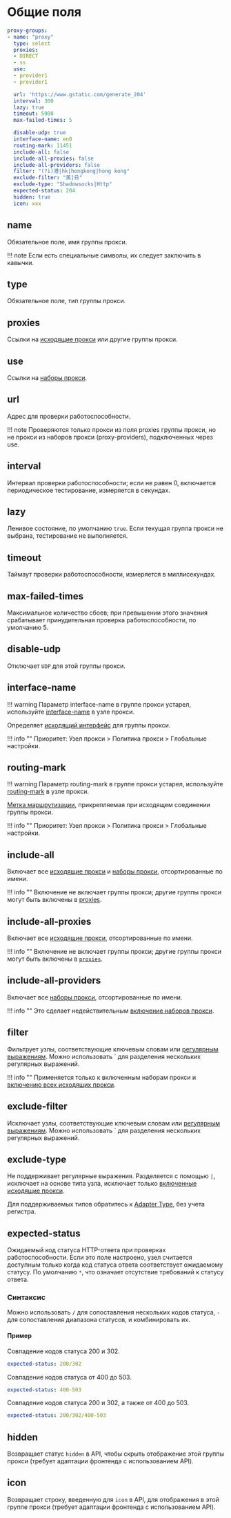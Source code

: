 # Общие поля

```{.yaml linenums="1"}
proxy-groups:
- name: "proxy"
  type: select
  proxies:
  - DIRECT
  - ss
  use:
  - provider1
  - provider1

  url: 'https://www.gstatic.com/generate_204'
  interval: 300
  lazy: true
  timeout: 5000
  max-failed-times: 5

  disable-udp: true
  interface-name: en0
  routing-mark: 11451
  include-all: false
  include-all-proxies: false
  include-all-providers: false
  filter: "(?i)港|hk|hongkong|hong kong"
  exclude-filter: "美|日"
  exclude-type: "Shadowsocks|Http"
  expected-status: 204
  hidden: true
  icon: xxx
```

## name

Обязательное поле, имя группы прокси.

!!! note
    Если есть специальные символы, их следует заключить в кавычки.

## type

Обязательное поле, тип группы прокси.

## proxies

Ссылки на [исходящие прокси](../proxies/index.md) или другие группы прокси.

## use

Ссылки на [наборы прокси](../proxy-providers/index.md).

## url

Адрес для проверки работоспособности.

!!! note
    Проверяются только прокси из поля proxies группы прокси, но не прокси из наборов прокси (proxy-providers), подключенных через use.

## interval

Интервал проверки работоспособности; если не равен 0, включается периодическое тестирование, измеряется в секундах.

## lazy

Ленивое состояние, по умолчанию `true`. Если текущая группа прокси не выбрана, тестирование не выполняется.

## timeout

Таймаут проверки работоспособности, измеряется в миллисекундах.

## max-failed-times

Максимальное количество сбоев; при превышении этого значения срабатывает принудительная проверка работоспособности, по умолчанию 5.

## disable-udp

Отключает `UDP` для этой группы прокси.

## interface-name

!!! warning
    Параметр interface-name в группе прокси устарел, используйте [interface-name](../proxies/index.md#interface-name) в узле прокси.

Определяет [исходящий интерфейс](../general.md#outbound-interface) для группы прокси.

!!! info ""
    Приоритет: Узел прокси > Политика прокси > Глобальные настройки.

## routing-mark

!!! warning
    Параметр routing-mark в группе прокси устарел, используйте [routing-mark](../proxies/index.md#routing-mark) в узле прокси.

[Метка маршрутизации](../general.md#routing-mark), прикрепляемая при исходящем соединении группы прокси.

!!! info ""
    Приоритет: Узел прокси > Политика прокси > Глобальные настройки.

## include-all

Включает все [исходящие прокси](../proxies/index.md) и [наборы прокси](../proxy-providers/index.md), отсортированные по имени.

!!! info ""
    Включение не включает группы прокси; другие группы прокси могут быть включены в [proxies](./index.md#proxies).

## include-all-proxies

Включает все [исходящие прокси](../proxies/index.md), отсортированные по имени.

!!! info ""
    Включение не включает группы прокси; другие группы прокси могут быть включены в [`proxies`](./index.md#proxies).

## include-all-providers

Включает все [наборы прокси](../proxy-providers/index.md), отсортированные по имени.

!!! info ""
    Это сделает недействительным [включение наборов прокси](./index.md#use).

## filter

Фильтрует узлы, соответствующие ключевым словам или [регулярным выражениям](https://github.com/ziishaned/learn-regex/blob/master/translations/README-cn.md). Можно использовать ` для разделения нескольких регулярных выражений.

!!! info ""
    Применяется только к включенным наборам прокси и [включению всех исходящих прокси](./index.md#include-all-proxies).

## exclude-filter

Исключает узлы, соответствующие ключевым словам или [регулярным выражениям](https://github.com/ziishaned/learn-regex/blob/master/translations/README-cn.md). Можно использовать ` для разделения нескольких регулярных выражений.

## exclude-type

Не поддерживает регулярные выражения. Разделяется с помощью `|`, исключает на основе типа узла, исключает только [включенные исходящие прокси](#proxies).

Для поддерживаемых типов обратитесь к [Adapter Type](https://github.com/MetaCubeX/mihomo/blob/fbead56ec97ae93f904f4476df1741af718c9c2a/constant/adapters.go#L18-L45), без учета регистра.

## expected-status

Ожидаемый код статуса HTTP-ответа при проверках работоспособности. Если это поле настроено, узел считается доступным только когда код статуса ответа соответствует ожидаемому статусу. По умолчанию `*`, что означает отсутствие требований к статусу ответа.

### Синтаксис

Можно использовать `/` для сопоставления нескольких кодов статуса, `-` для сопоставления диапазона статусов, и комбинировать их.

#### Пример

Совпадение кодов статуса 200 и 302.

```{.yaml linenums="1"}
expected-status: 200/302
```

Совпадение кодов статуса от 400 до 503.

```{.yaml linenums="1"}
expected-status: 400-503
```

Совпадение кодов статуса 200 и 302, а также от 400 до 503.

```{.yaml linenums="1"}
expected-status: 200/302/400-503
```

## hidden

Возвращает статус `hidden` в API, чтобы скрыть отображение этой группы прокси (требует адаптации фронтенда с использованием API).

## icon

Возвращает строку, введенную для `icon` в API, для отображения в этой группе прокси (требует адаптации фронтенда с использованием API). 